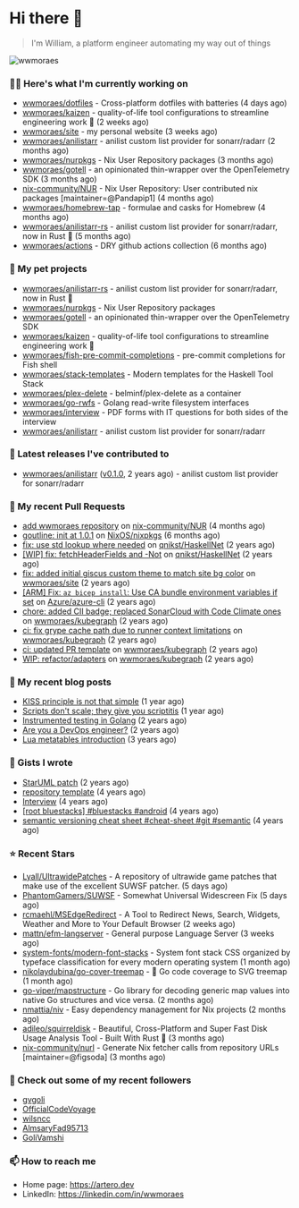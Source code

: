 # Hi there 👋

> I'm William, a platform engineer automating my way out of things

<img src="https://github-readme-stats.vercel.app/api?username=wwmoraes&show_icons=true" alt="wwmoraes" />

### 👨‍💻 Here's what I'm currently working on

- [wwmoraes/dotfiles](https://github.com/wwmoraes/dotfiles) - Cross-platform dotfiles with batteries (4 days ago)
- [wwmoraes/kaizen](https://github.com/wwmoraes/kaizen) - quality-of-life tool configurations to streamline engineering work 🚀 (2 weeks ago)
- [wwmoraes/site](https://github.com/wwmoraes/site) - my personal website (3 weeks ago)
- [wwmoraes/anilistarr](https://github.com/wwmoraes/anilistarr) - anilist custom list provider for sonarr/radarr (2 months ago)
- [wwmoraes/nurpkgs](https://github.com/wwmoraes/nurpkgs) - Nix User Repository packages (3 months ago)
- [wwmoraes/gotell](https://github.com/wwmoraes/gotell) - an opinionated thin-wrapper over the OpenTelemetry SDK (3 months ago)
- [nix-community/NUR](https://github.com/nix-community/NUR) - Nix User Repository: User contributed nix packages [maintainer=@Pandapip1] (4 months ago)
- [wwmoraes/homebrew-tap](https://github.com/wwmoraes/homebrew-tap) - formulae and casks for Homebrew (4 months ago)
- [wwmoraes/anilistarr-rs](https://github.com/wwmoraes/anilistarr-rs) - anilist custom list provider for sonarr/radarr, now in Rust 🦀 (5 months ago)
- [wwmoraes/actions](https://github.com/wwmoraes/actions) - DRY github actions collection (6 months ago)

### 🌱 My pet projects

- [wwmoraes/anilistarr-rs](https://github.com/wwmoraes/anilistarr-rs) - anilist custom list provider for sonarr/radarr, now in Rust 🦀
- [wwmoraes/nurpkgs](https://github.com/wwmoraes/nurpkgs) - Nix User Repository packages
- [wwmoraes/gotell](https://github.com/wwmoraes/gotell) - an opinionated thin-wrapper over the OpenTelemetry SDK
- [wwmoraes/kaizen](https://github.com/wwmoraes/kaizen) - quality-of-life tool configurations to streamline engineering work 🚀
- [wwmoraes/fish-pre-commit-completions](https://github.com/wwmoraes/fish-pre-commit-completions) - pre-commit completions for Fish shell
- [wwmoraes/stack-templates](https://github.com/wwmoraes/stack-templates) - Modern templates for the Haskell Tool Stack
- [wwmoraes/plex-delete](https://github.com/wwmoraes/plex-delete) - belminf/plex-delete as a container
- [wwmoraes/go-rwfs](https://github.com/wwmoraes/go-rwfs) - Golang read-write filesystem interfaces
- [wwmoraes/interview](https://github.com/wwmoraes/interview) - PDF forms with IT questions for both sides of the interview
- [wwmoraes/anilistarr](https://github.com/wwmoraes/anilistarr) - anilist custom list provider for sonarr/radarr

### 🔭 Latest releases I've contributed to

- [wwmoraes/anilistarr](https://github.com/wwmoraes/anilistarr) ([v0.1.0](https://github.com/wwmoraes/anilistarr/releases/tag/v0.1.0), 2 years ago) - anilist custom list provider for sonarr/radarr

### 🔨 My recent Pull Requests

- [add wwmoraes repository](https://github.com/nix-community/NUR/pull/770) on [nix-community/NUR](https://github.com/nix-community/NUR) (4 months ago)
- [goutline: init at 1.0.1](https://github.com/NixOS/nixpkgs/pull/334258) on [NixOS/nixpkgs](https://github.com/NixOS/nixpkgs) (6 months ago)
- [fix: use std lookup where needed](https://github.com/qnikst/HaskellNet/pull/94) on [qnikst/HaskellNet](https://github.com/qnikst/HaskellNet) (2 years ago)
- [[WIP] fix: fetchHeaderFields and -Not](https://github.com/qnikst/HaskellNet/pull/93) on [qnikst/HaskellNet](https://github.com/qnikst/HaskellNet) (2 years ago)
- [fix: added initial giscus custom theme to match site bg color](https://github.com/wwmoraes/site/pull/2) on [wwmoraes/site](https://github.com/wwmoraes/site) (2 years ago)
- [[ARM] Fix: `az bicep install`: Use CA bundle environment variables if set](https://github.com/Azure/azure-cli/pull/26013) on [Azure/azure-cli](https://github.com/Azure/azure-cli) (2 years ago)
- [chore: added CII badge; replaced SonarCloud with Code Climate ones](https://github.com/wwmoraes/kubegraph/pull/205) on [wwmoraes/kubegraph](https://github.com/wwmoraes/kubegraph) (2 years ago)
- [ci: fix grype cache path due to runner context limitations](https://github.com/wwmoraes/kubegraph/pull/189) on [wwmoraes/kubegraph](https://github.com/wwmoraes/kubegraph) (2 years ago)
- [ci: updated PR template](https://github.com/wwmoraes/kubegraph/pull/188) on [wwmoraes/kubegraph](https://github.com/wwmoraes/kubegraph) (2 years ago)
- [WIP: refactor/adapters](https://github.com/wwmoraes/kubegraph/pull/180) on [wwmoraes/kubegraph](https://github.com/wwmoraes/kubegraph) (2 years ago)

### 📜 My recent blog posts

- [KISS principle is not that simple](https://artero.dev/posts/kiss-principle-is-not-that-simple/) (1 year ago)
- [Scripts don&#39;t scale; they give you scriptitis](https://artero.dev/posts/scripts-do-not-scale/) (1 year ago)
- [Instrumented testing in Golang](https://artero.dev/posts/golang-integration-test/) (2 years ago)
- [Are you a DevOps engineer?](https://artero.dev/posts/are-you-a-devops-engineer/) (2 years ago)
- [Lua metatables introduction](https://artero.dev/posts/lua-metatables-introduction/) (3 years ago)

### 📓 Gists I wrote

- [StarUML patch](https://gist.github.com/3288859d4b466f530706aa556347de9f) (2 years ago)
- [repository template](https://gist.github.com/75dc66767a9f487c8235c5423027f69c) (4 years ago)
- [Interview](https://gist.github.com/b2ac3c3d92414f5d57d3a0b567c78065) (4 years ago)
- [[root bluestacks] #bluestacks #android](https://gist.github.com/d5714685ebbe6fa5087f6bab489fa365) (4 years ago)
- [semantic versioning cheat sheet #cheat-sheet #git #semantic](https://gist.github.com/bd2ba1b347dd38ce9af9706388eed74f) (4 years ago)

### ⭐ Recent Stars

- [Lyall/UltrawidePatches](https://github.com/Lyall/UltrawidePatches) - A repository of ultrawide game patches that make use of the excellent SUWSF patcher. (5 days ago)
- [PhantomGamers/SUWSF](https://github.com/PhantomGamers/SUWSF) - Somewhat Universal Widescreen Fix (5 days ago)
- [rcmaehl/MSEdgeRedirect](https://github.com/rcmaehl/MSEdgeRedirect) - A Tool to Redirect News, Search, Widgets, Weather and More to Your Default Browser (2 weeks ago)
- [mattn/efm-langserver](https://github.com/mattn/efm-langserver) - General purpose Language Server (3 weeks ago)
- [system-fonts/modern-font-stacks](https://github.com/system-fonts/modern-font-stacks) - System font stack CSS organized by typeface classification for every modern operating system (1 month ago)
- [nikolaydubina/go-cover-treemap](https://github.com/nikolaydubina/go-cover-treemap) - 🎄 Go code coverage to SVG treemap (1 month ago)
- [go-viper/mapstructure](https://github.com/go-viper/mapstructure) - Go library for decoding generic map values into native Go structures and vice versa. (2 months ago)
- [nmattia/niv](https://github.com/nmattia/niv) - Easy dependency management for Nix projects (2 months ago)
- [adileo/squirreldisk](https://github.com/adileo/squirreldisk) - Beautiful, Cross-Platform and Super Fast Disk Usage Analysis Tool - Built With Rust 🦀 (3 months ago)
- [nix-community/nurl](https://github.com/nix-community/nurl) - Generate Nix fetcher calls from repository URLs [maintainer=@figsoda] (3 months ago)

### 👯 Check out some of my recent followers

- [gvgoli](https://github.com/gvgoli)
- [OfficialCodeVoyage](https://github.com/OfficialCodeVoyage)
- [wilsncc](https://github.com/wilsncc)
- [AlmsaryFad95713](https://github.com/AlmsaryFad95713)
- [GoliVamshi](https://github.com/GoliVamshi)

### 📫 How to reach me

- Home page: <https://artero.dev>
- LinkedIn: <https://linkedin.com/in/wwmoraes>
